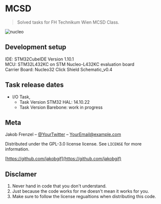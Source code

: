 # MCSD
> Solved tasks for FH Technikum Wien MCSD Class.

![nucleo](https://www.mouser.at/images/marketingid/2019/img/168228755.png?v=030722.1114)


## Development setup

IDE: STM32CubeIDE Version 1.10.1 <br />
MCU: STM32L432KC on STM Nucleo-L432KC evaluation board <br />
Carrier Board: Nucleo32 Click Shield Schematic_v0.4 <br />


## Task release dates

* I/O Task, 
    * Task Version STM32 HAL: 14.10.22
    * Task Version Barebone: work in progress


## Meta

Jakob Frenzel – [@YourTwitter](https://twitter.com/dbader_org) – YourEmail@example.com

Distributed under the GPL-3.0 license license. See ``LICENSE`` for more information.

[https://github.com/jakobgif](https://github.com/jakobgif)


## Disclamer

1. Never hand in code that you don't understand.
2. Just because the code works for me doesn't mean it works for you.
3. Make sure to follow the license regualtions when distributing this code.
